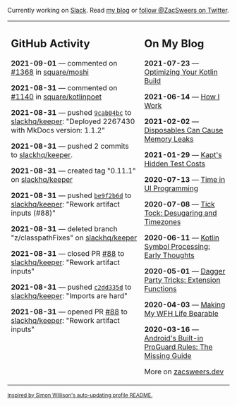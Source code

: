 Currently working on [Slack](https://slack.com/). Read [my blog](https://zacsweers.dev/) or [follow @ZacSweers on Twitter](https://twitter.com/ZacSweers).

<table><tr><td valign="top" width="60%">

## GitHub Activity
<!-- githubActivity starts -->
**2021-09-01** — commented on [#1368](https://github.com/square/moshi/issues/1368#issuecomment-910329176) in [square/moshi](https://api.github.com/repos/square/moshi)

**2021-08-31** — commented on [#1140](https://github.com/square/kotlinpoet/pull/1140#issuecomment-909608412) in [square/kotlinpoet](https://api.github.com/repos/square/kotlinpoet)

**2021-08-31** — pushed [`9cab04bc`](https://github.com/slackhq/keeper/commit/9cab04bca8802606a64e1c64f153be6d6170bc74) to [slackhq/keeper](https://api.github.com/repos/slackhq/keeper): "Deployed 2267430 with MkDocs version: 1.1.2"

**2021-08-31** — pushed 2 commits to [slackhq/keeper](https://api.github.com/repos/slackhq/keeper).

**2021-08-31** — created tag "0.11.1" on [slackhq/keeper](https://api.github.com/repos/slackhq/keeper)

**2021-08-31** — pushed [`be9f2b6d`](https://github.com/slackhq/keeper/commit/be9f2b6dc618aa32282e9e2f1d5f4e72273ce8bf) to [slackhq/keeper](https://api.github.com/repos/slackhq/keeper): "Rework artifact inputs (#88)"

**2021-08-31** — deleted branch "z/classpathFixes" on [slackhq/keeper](https://api.github.com/repos/slackhq/keeper)

**2021-08-31** — closed PR [#88](https://api.github.com/repos/slackhq/keeper/pulls/88) to [slackhq/keeper](https://api.github.com/repos/slackhq/keeper): "Rework artifact inputs"

**2021-08-31** — pushed [`c2dd335d`](https://github.com/slackhq/keeper/commit/c2dd335db9e9b90234c535281ec899f39b861c73) to [slackhq/keeper](https://api.github.com/repos/slackhq/keeper): "Imports are hard"

**2021-08-31** — opened PR [#88](https://api.github.com/repos/slackhq/keeper/pulls/88) to [slackhq/keeper](https://api.github.com/repos/slackhq/keeper): "Rework artifact inputs"
<!-- githubActivity ends -->
</td><td valign="top" width="40%">

## On My Blog
<!-- blog starts -->
**2021-07-23** — [Optimizing Your Kotlin Build](https://www.zacsweers.dev/optimizing-your-kotlin-build/)

**2021-06-14** — [How I Work](https://www.zacsweers.dev/how-i-work/)

**2021-02-02** — [Disposables Can Cause Memory Leaks](https://www.zacsweers.dev/disposables-can-cause-memory-leaks/)

**2021-01-29** — [Kapt's Hidden Test Costs](https://www.zacsweers.dev/kapts-hidden-test-costs/)

**2020-07-13** — [Time in UI Programming](https://www.zacsweers.dev/time-in-ui/)

**2020-07-08** — [Tick Tock: Desugaring and Timezones](https://www.zacsweers.dev/ticktock-desugaring-timezones/)

**2020-06-11** — [Kotlin Symbol Processing: Early Thoughts](https://www.zacsweers.dev/kotlin-symbol-processor-early-thoughts/)

**2020-05-01** — [Dagger Party Tricks: Extension Functions](https://www.zacsweers.dev/dagger-party-tricks-extension-functions/)

**2020-04-03** — [Making My WFH Life Bearable](https://www.zacsweers.dev/making-wfh-life-bearable/)

**2020-03-16** — [Android's Built-in ProGuard Rules: The Missing Guide](https://www.zacsweers.dev/android-proguard-rules/)
<!-- blog ends -->
More on [zacsweers.dev](https://zacsweers.dev/)
</td></tr></table>

<sub><a href="https://simonwillison.net/2020/Jul/10/self-updating-profile-readme/">Inspired by Simon Willison's auto-updating profile README.</a></sub>